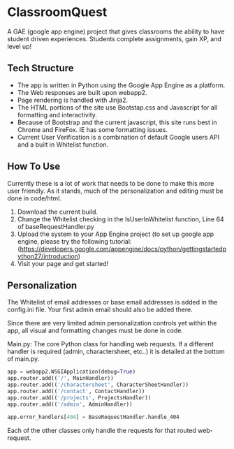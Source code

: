 ClassroomQuest
==============

A GAE (google app engine) project that gives classrooms the ability to have student driven experiences.  Students complete assignments, gain XP, and level up!

Tech Structure
---------
* The app is written in Python using the Google App Engine as a platform.  
* The Web responses are built upon webapp2.
* Page rendering is handled with Jinja2.
* The HTML portions of the site use Bootstap.css and Javascript for all formatting and interactivity.
* Because of Bootstrap and the current javascript, this site runs best in Chrome and FireFox.  IE has some formatting issues.
* Current User Verification is a combination of default Google users API and a built in Whitelist function.


How To Use
----------
Currently these is a lot of work that needs to be done to make this more user friendly.  As it stands, much of the personalization and editing must be done in code/html.

1. Download the current build.
2. Change the Whitelist checking in the IsUserInWhitelist function, Line 64 of baseRequestHandler.py
3. Upload the system to your App Engine project (to set up google app engine, please try the following tutorial:(https://developers.google.com/appengine/docs/python/gettingstartedpython27/introduction)
4. Visit your page and get started!

Personalization
---------------
The Whitelist of email addresses or base email addresses is added in the config.ini file.
Your first admin email should also be added there.

Since there are very limited admin personalization controls yet within the app, all visual and formatting changes must be done in code.

Main.py: The core Python class for handling web requests.  If a different handler is required (admin, charactersheet, etc..) it is detailed at the bottom of main.py.

```python
app = webapp2.WSGIApplication(debug=True)
app.router.add(('/', MainHandler))
app.router.add(('/charactersheet', CharacterSheetHandler))
app.router.add(('/contact', ContactHandler))
app.router.add(('/projects', ProjectsHandler))
app.router.add(('/admin', AdminHandler))

app.error_handlers[404] = BaseRequestHandler.handle_404
```

Each of the other classes only handle the requests for that routed web-request.


